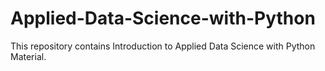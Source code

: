 # Applied-Data-Science-with-Python
This repository contains Introduction to Applied Data Science with Python Material.
